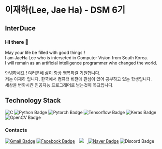 # 이재하(Lee, Jae Ha) - DSM 6기   

## InterDuce
### Hi there 👋
May your life be filled with good things !   
I am JaeHa Lee who is interseted in Computer Vision from South Korea.   
I will remain as an artificial intelligence programmer who changed the world.   
   
   
안녕하세요 ! 여러분에 삶이 항상 행복하길 기원합니다.   
저는 이재하 입니다. 한국에서 컴퓨터 비전에 관심이 있어 공부하고 있는 학생입니다.   
세상을 변화시킨 인공지능 프로그래머로 남는것이 목표입니다.   

## Technology Stack   
![C](https://img.shields.io/badge/C-11B48A?style=flat-square&logo=C&color=A8B9CC&logoColor=white)
</a>
![Python Badge](https://img.shields.io/badge/Python-11B48A?style=flat-square&logo=Python&logoColor=white)
</a>
![Pytorch Badge](https://img.shields.io/badge/Pytorch-11B48A?style=flat-square&logo=pytorch&color=FF4000&logoColor=white)
</a>
![Tensorflow Badge](https://img.shields.io/badge/Tensorflow-11B48A?style=flat-square&logo=tensorflow&color=yellow&logoColor=white)
</a>
![Keras Badge](https://img.shields.io/badge/Keras-11B48A?style=flat-square&logo=Keras&color=D00000&logoColor=white)
</a>
![OpenCV Badge](https://img.shields.io/badge/OpenCV-11B48A?style=flat-square&logo=OpenCV&color=0000FF&logoColor=white)
</a>   

### Contacts
[![Gmail Badge](https://img.shields.io/badge/Gmail-d14836?style=flat-square&logo=Gmail&logoColor=white&link=mailto:taki041210@gmail.com)](mailto:taki041210@gmail.com)
</a>
[![Facebook Badge](https://img.shields.io/badge/FaceBook-1877f2?style=flat-square&logo=facebook&logoColor=white&link=https://www.facebook.com/JaeHa0412)](https://www.facebook.com/JaeHa0412)
</a>
<a href="https://www.instagram.com/jae_ha_0412/">
    <img 
        src="http://img.shields.io/badge/-Instagram-black?style=flat&logo=Instagram&link=https://www.instagram.com/jae_ha_0412/"
        style="height : auto; margin-left : 10px; margin-right : 10px;"/>
</a>
[![Naver Badge](https://img.shields.io/badge/Naver-11B48A?style=flat-square&logo=Naver&color=Green&logoColor=white&link=mailto:taki041210@naver.com)](mailto:taki041210@naver.com)
</a>
![Discord Badge](https://img.shields.io/badge/Discord-11B48A?style=flat-square&logo=Discord&color=819FF7&logoColor=white)
